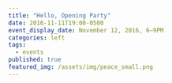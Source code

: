 ```yaml
---
title: "Hello, Opening Party"
date: 2016-11-11T19:00-0500
event_display_date: November 12, 2016, 6–9PM
categories: left
tags:
  - events
published: true
featured_img: /assets/img/peace_small.png
---
```


